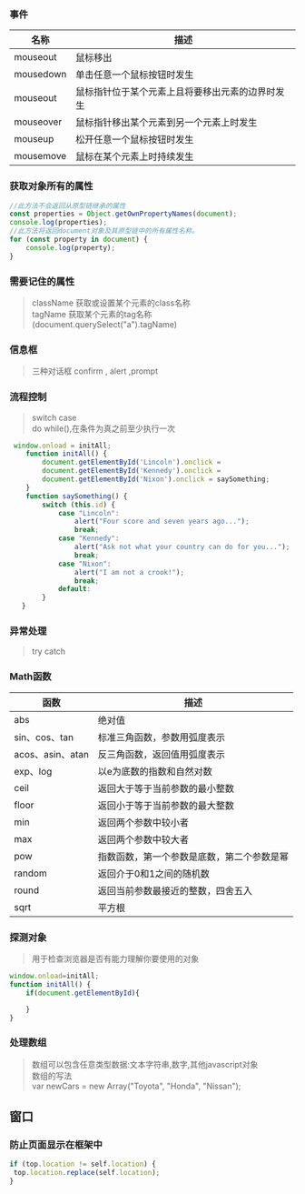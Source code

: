 ### 事件
|名称|描述|
|---|---|
| mouseout  |鼠标移出   |
| mousedown	 |单击任意一个鼠标按钮时发生  |
| mouseout	 |鼠标指针位于某个元素上且将要移出元素的边界时发生  |
| mouseover	 |鼠标指针移出某个元素到另一个元素上时发生  |
| mouseup	  |松开任意一个鼠标按钮时发生  |
| mousemove	 |鼠标在某个元素上时持续发生  |

### 获取对象所有的属性
```javascript
//此方法不会返回从原型链继承的属性
const properties = Object.getOwnPropertyNames(document);
console.log(properties);
//此方法将返回document对象及其原型链中的所有属性名称。
for (const property in document) {
    console.log(property);
}
```


### 需要记住的属性
> className  获取或设置某个元素的class名称  
> tagName   获取某个元素的tag名称(document.querySelect("a").tagName)     
> 




### 信息框
> 三种对话框
confirm , alert ,prompt

### 流程控制
> switch case  
> do while(),在条件为真之前至少执行一次
```javascript
 window.onload = initAll;
    function initAll() {
        document.getElementById('Lincoln').onclick =
        document.getElementById('Kennedy').onclick =
        document.getElementById('Nixon').onclick = saySomething;
    }
    function saySomething() {
        switch (this.id) {
            case "Lincoln":
                alert("Four score and seven years ago...");
                break;
            case "Kennedy":
                alert("Ask not what your country can do for you...");
                break;
            case "Nixon":
                alert("I am not a crook!");
                break;
            default:
        }
   }
```

### 异常处理
> try catch

### Math函数
|函数| 描述 |
|---|----|
|abs |绝对值|
|sin、cos、tan |标准三角函数，参数用弧度表示|
|acos、asin、atan |反三角函数，返回值用弧度表示|
|exp、log |以e为底数的指数和自然对数|
|ceil |返回大于等于当前参数的最小整数|
|floor |返回小于等于当前参数的最大整数|
|min |返回两个参数中较小者|
|max |返回两个参数中较大者|
|pow |指数函数，第一个参数是底数，第二个参数是幂|
|random |返回介于0和1之间的随机数|
|round |返回当前参数最接近的整数，四舍五入|
|sqrt |平方根|

### 探测对象
> 用于检查浏览器是否有能力理解你要使用的对象
```javascript
window.onload=initAll;
function initAll() {
    if(document.getElementById){

    }
}
```
### 处理数组
> 数组可以包含任意类型数据:文本字符串,数字,其他javascript对象  
> 数组的写法  
> var newCars = new Array("Toyota", "Honda", "Nissan");


## 窗口
### 防止页面显示在框架中
```javascript
if (top.location != self.location) { 
 top.location.replace(self.location); 
}
```